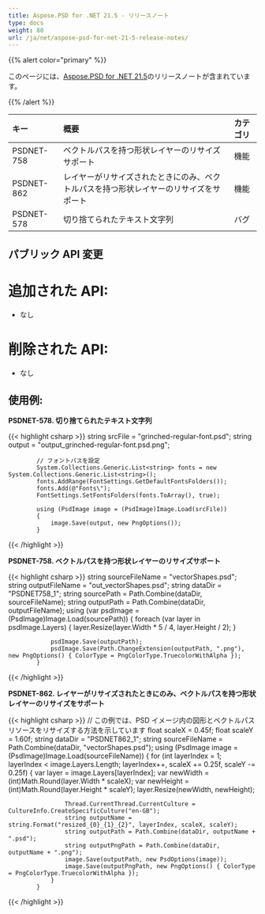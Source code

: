 ```yaml
---
title: Aspose.PSD for .NET 21.5 - リリースノート
type: docs
weight: 80
url: /ja/net/aspose-psd-for-net-21-5-release-notes/
---
```


{{% alert color="primary" %}} 

このページには、[Aspose.PSD for .NET 21.5](https://www.nuget.org/packages/Aspose.PSD/)のリリースノートが含まれています。

{{% /alert %}} 

|**キー**|**概要**|カテゴリ|
| :- | :- | :- |
|PSDNET-758|ベクトルパスを持つ形状レイヤーのリサイズサポート|機能|
|PSDNET-862|レイヤーがリサイズされたときにのみ、ベクトルパスを持つ形状レイヤーのリサイズをサポート|機能|
|PSDNET-578|切り捨てられたテキスト文字列|バグ|

## **パブリック API 変更**
# **追加された API:**
- なし

# **削除された API:**
- なし

## **使用例:**

**PSDNET-578. 切り捨てられたテキスト文字列**

{{< highlight csharp >}}
            string srcFile = "grinched-regular-font.psd";
            string output = "output_grinched-regular-font.psd.png";

            // フォントパスを設定
            System.Collections.Generic.List<string> fonts = new System.Collections.Generic.List<string>();
            fonts.AddRange(FontSettings.GetDefaultFontsFolders());
            fonts.Add(@"Fonts\");
            FontSettings.SetFontsFolders(fonts.ToArray(), true);

            using (PsdImage image = (PsdImage)Image.Load(srcFile))
            {
                image.Save(output, new PngOptions());
            }
{{< /highlight >}}

**PSDNET-758. ベクトルパスを持つ形状レイヤーのリサイズサポート**

{{< highlight csharp >}}
            string sourceFileName = "vectorShapes.psd";
            string outputFileName = "out_vectorShapes.psd";
            string dataDir = "PSDNET758_1";
            string sourcePath = Path.Combine(dataDir, sourceFileName);
            string outputPath = Path.Combine(dataDir, outputFileName);
            using (var psdImage = (PsdImage)Image.Load(sourcePath))
            {
                foreach (var layer in psdImage.Layers)
                {
                    layer.Resize(layer.Width * 5 / 4, layer.Height / 2);
                }

                psdImage.Save(outputPath);
                psdImage.Save(Path.ChangeExtension(outputPath, ".png"), new PngOptions() { ColorType = PngColorType.TruecolorWithAlpha });
            }
{{< /highlight >}}

**PSDNET-862. レイヤーがリサイズされたときにのみ、ベクトルパスを持つ形状レイヤーのリサイズをサポート**

{{< highlight csharp >}}
            // この例では、PSD イメージ内の図形とベクトルパスリソースをリサイズする方法を示しています
            float scaleX = 0.45f;
            float scaleY = 1.60f;
            string dataDir = "PSDNET862_1";
            string sourceFileName = Path.Combine(dataDir, "vectorShapes.psd");
            using (PsdImage image = (PsdImage)Image.Load(sourceFileName))
            {
                for (int layerIndex = 1; layerIndex < image.Layers.Length; layerIndex++, scaleX += 0.25f, scaleY -= 0.25f)
                {
                    var layer = image.Layers[layerIndex];
                    var newWidth = (int)Math.Round(layer.Width * scaleX);
                    var newHeight = (int)Math.Round(layer.Height * scaleY);
                    layer.Resize(newWidth, newHeight);

                    Thread.CurrentThread.CurrentCulture = CultureInfo.CreateSpecificCulture("en-GB");
                    string outputName = string.Format("resized_{0}_{1}_{2}", layerIndex, scaleX, scaleY);
                    string outputPath = Path.Combine(dataDir, outputName + ".psd");
                    string outputPngPath = Path.Combine(dataDir, outputName + ".png");
                    image.Save(outputPath, new PsdOptions(image));
                    image.Save(outputPngPath, new PngOptions() { ColorType = PngColorType.TruecolorWithAlpha });
                }
            }
{{< /highlight >}}
